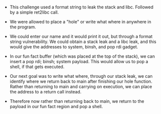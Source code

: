 - This challenge used a format string to leak the stack and libc. Followed by a simple ret2libc call. 

- We were allowed to place a "hole" or write what where in anywhere in the program.

- We could enter our name and it would print it out, but through a format string vulnerability. We could obtain a stack leak and a libc leak, and this would give the addresses to system, binsh, and pop rdi gadget. 

- In our fun fact buffer (which was placed at the top of the stack), we can insert a pop rdi; binsh; system payload. This would allow us to pop a shell, if that gets executed.

- Our next goal was to write what where, through our stack leak, we can identify where we return back to main after finishing our hole function. Rather than returning to main and carrying on execution, we can place the address to a return call instead.

- Therefore now rather than returning back to main, we return to the payload in our fun fact region and pop a shell.
